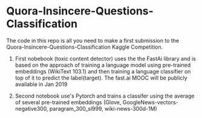 # Quora-Insincere-Questions-Classification
The code in this repo is all you need to make a first submission to the Quora-Insincere-Questions-Classification Kaggle Competition. 

   1. First nobebook (toxic content detector) uses the the FastAi library and is based on the approach of training a language model using pre-trained embeddings (WikiText 103.1) and then training a language classifier on top of it to predict the label(target). The fast.ai MOOC will be publicly available in Jan 2019
   
  2. Second notebook use's Pytorch and trains a classifer using the average of several pre-trained embeddings (Glove, GoogleNews-vectors-negative300, paragram_300_sl999, wiki-news-300d-1M)
